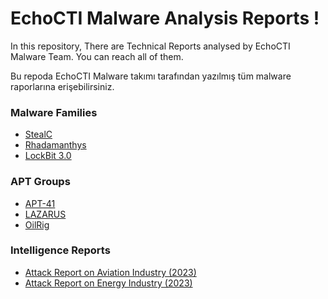 # EchoCTI Malware Analysis Reports !

In this repository, There are Technical Reports analysed by EchoCTI Malware Team.  You can reach all of them.

Bu repoda EchoCTI Malware takımı tarafından yazılmış tüm malware raporlarına erişebilirsiniz. 

### Malware Families
* [StealC](https://github.com/echocti/ECHO-Reports/tree/main/Malware%20Analysis%20Report/StealC)
* [Rhadamanthys](https://github.com/echocti/ECHO-Reports/tree/main/Malware%20Analysis%20Report/Rhdamanthys)
* [LockBit 3.0](https://github.com/echocti/ECHO-Reports/blob/main/Malware%20Analysis%20Report/LockBit_3.0)

### APT Groups
* [APT-41](https://github.com/echocti/ECHO-Reports/tree/main/APT%20Reports/APT-41)
* [LAZARUS](https://github.com/echocti/ECHO-Reports/tree/main/APT%20Reports/Lazarus)
* [OilRig](https://github.com/echocti/ECHO-Reports/tree/main/APT%20Reports/APT-34)

### Intelligence Reports
* [Attack Report on Aviation Industry (2023)](https://github.com/echocti/ECHO-Reports/tree/main/Intelligence%20Reports/Aviation%20Industry%202023)
* [Attack Report on Energy Industry (2023)](https://github.com/echocti/ECHO-Reports/tree/main/Intelligence%20Reports/Energy%20Industry%202023)



